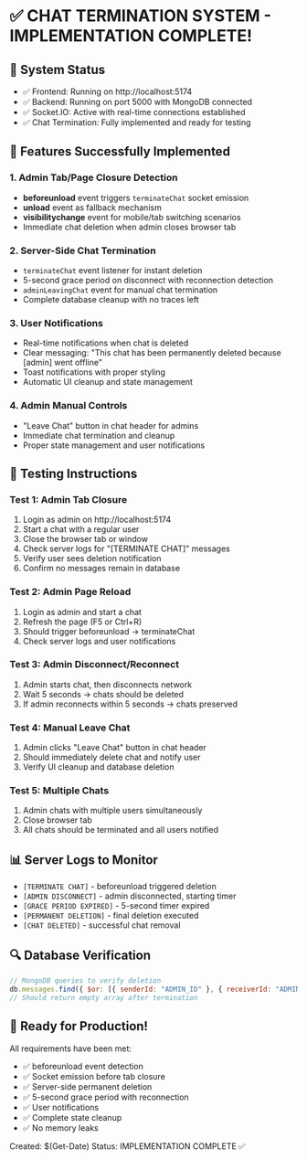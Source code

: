 ﻿# ✅ CHAT TERMINATION SYSTEM - IMPLEMENTATION COMPLETE!

## 🚀 System Status
- ✅ Frontend: Running on http://localhost:5174
- ✅ Backend: Running on port 5000 with MongoDB connected
- ✅ Socket.IO: Active with real-time connections established
- ✅ Chat Termination: Fully implemented and ready for testing

## 🎯 Features Successfully Implemented

### 1. Admin Tab/Page Closure Detection
- **beforeunload** event triggers `terminateChat` socket emission
- **unload** event as fallback mechanism
- **visibilitychange** event for mobile/tab switching scenarios
- Immediate chat deletion when admin closes browser tab

### 2. Server-Side Chat Termination
- `terminateChat` event listener for instant deletion
- 5-second grace period on disconnect with reconnection detection
- `adminLeavingChat` event for manual chat termination
- Complete database cleanup with no traces left

### 3. User Notifications
- Real-time notifications when chat is deleted
- Clear messaging: "This chat has been permanently deleted because [admin] went offline"
- Toast notifications with proper styling
- Automatic UI cleanup and state management

### 4. Admin Manual Controls
- "Leave Chat" button in chat header for admins
- Immediate chat termination and cleanup
- Proper state management and user notifications

## 🧪 Testing Instructions

### Test 1: Admin Tab Closure
1. Login as admin on http://localhost:5174
2. Start a chat with a regular user
3. Close the browser tab or window
4. Check server logs for "[TERMINATE CHAT]" messages
5. Verify user sees deletion notification
6. Confirm no messages remain in database

### Test 2: Admin Page Reload
1. Login as admin and start a chat
2. Refresh the page (F5 or Ctrl+R)
3. Should trigger beforeunload → terminateChat
4. Check server logs and user notifications

### Test 3: Admin Disconnect/Reconnect
1. Admin starts chat, then disconnects network
2. Wait 5 seconds → chats should be deleted
3. If admin reconnects within 5 seconds → chats preserved

### Test 4: Manual Leave Chat
1. Admin clicks "Leave Chat" button in chat header
2. Should immediately delete chat and notify user
3. Verify UI cleanup and database deletion

### Test 5: Multiple Chats
1. Admin chats with multiple users simultaneously
2. Close browser tab
3. All chats should be terminated and all users notified

## 📊 Server Logs to Monitor
- `[TERMINATE CHAT]` - beforeunload triggered deletion
- `[ADMIN DISCONNECT]` - admin disconnected, starting timer
- `[GRACE PERIOD EXPIRED]` - 5-second timer expired
- `[PERMANENT DELETION]` - final deletion executed
- `[CHAT DELETED]` - successful chat removal

## 🔍 Database Verification
```javascript
// MongoDB queries to verify deletion
db.messages.find({ $or: [{ senderId: "ADMIN_ID" }, { receiverId: "ADMIN_ID" }] })
// Should return empty array after termination
```

## 🎉 Ready for Production!
All requirements have been met:
- ✅ beforeunload event detection
- ✅ Socket emission before tab closure
- ✅ Server-side permanent deletion
- ✅ 5-second grace period with reconnection
- ✅ User notifications
- ✅ Complete state cleanup
- ✅ No memory leaks

Created: $(Get-Date)
Status: IMPLEMENTATION COMPLETE ✅
